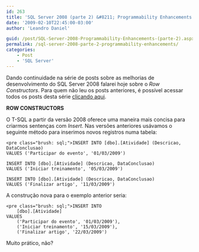 ```yaml
---
id: 263
title: 'SQL Server 2008 (parte 2) &#8211; Programmability Enhancements'
date: '2009-02-10T22:45:00-03:00'
author: 'Leandro Daniel'

guid: /post/SQL-Server-2008-Programmability-Enhancements-(parte-2).aspx
permalink: /sql-server-2008-parte-2-programmability-enhancements/
categories:
    - Post
    - 'SQL Server'
---
```


Dando continuidade na série de posts sobre as melhorias de desenvolvimento do SQL Server 2008 falarei hoje sobre o *Row Constructors*. Para quem não leu os posts anteriores, é possível acessar todos os posts desta série [clicando aqui](/blog/?tag=/sql+server+2008).

**ROW CONSTRUCTORS**

O T-SQL a partir da versão 2008 oferece uma maneira mais concisa para criarmos sentenças com *Insert*. Nas versões anteriores usávamos o seguinte método para inserimos novos registros numa tabela:

```
<pre class="brush: sql;">INSERT INTO [dbo].[Atividade] (Descricao, DataConclusao) 
VALUES ('Participar do evento', '01/03/2009')

INSERT INTO [dbo].[Atividade] (Descricao, DataConclusao) 
VALUES ('Iniciar treinamento', '05/03/2009')

INSERT INTO [dbo].[Atividade] (Descricao, DataConclusao) 
VALUES ('Finalizar artigo', '11/03/2009')
```

A construção nova para o exemplo anterior seria:

```
<pre class="brush: sql;">INSERT INTO 
	[dbo].[Atividade]
VALUES 
	('Participar do evento', '01/03/2009'), 
	('Iniciar treinamento', '15/03/2009'),
	('Finalizar artigo', '22/03/2009')
```

Muito prático, não?